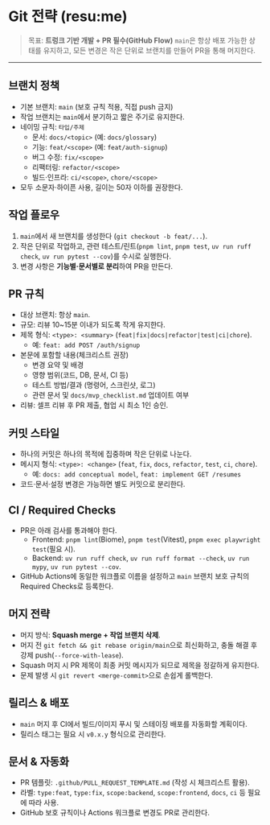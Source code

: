 # Git 전략 (resu:me)

> 목표: **트렁크 기반 개발 + PR 필수(GitHub Flow)**
> `main`은 항상 배포 가능한 상태를 유지하고, 모든 변경은 작은 단위로 브랜치를 만들어 PR을 통해 머지한다.

---

## 브랜치 정책

- 기본 브랜치: `main` (보호 규칙 적용, 직접 push 금지)
- 작업 브랜치는 `main`에서 분기하고 짧은 주기로 유지한다.
- 네이밍 규칙: `타입/주제`
  - 문서: `docs/<topic>` (예: `docs/glossary`)
  - 기능: `feat/<scope>` (예: `feat/auth-signup`)
  - 버그 수정: `fix/<scope>`
  - 리팩터링: `refactor/<scope>`
  - 빌드·인프라: `ci/<scope>`, `chore/<scope>`
- 모두 소문자·하이픈 사용, 길이는 50자 이하를 권장한다.

## 작업 플로우

1. `main`에서 새 브랜치를 생성한다 (`git checkout -b feat/...`).
2. 작은 단위로 작업하고, 관련 테스트/린트(`pnpm lint`, `pnpm test`, `uv run ruff check`, `uv run pytest --cov`)를 수시로 실행한다.
3. 변경 사항은 **기능별·문서별로 분리**하여 PR을 만든다.

## PR 규칙

- 대상 브랜치: 항상 `main`.
- 규모: 리뷰 10~15분 이내가 되도록 작게 유지한다.
- 제목 형식: `<type>: <summary>` (`feat|fix|docs|refactor|test|ci|chore`).
  - 예: `feat: add POST /auth/signup`
- 본문에 포함할 내용(체크리스트 권장)
  - 변경 요약 및 배경
  - 영향 범위(코드, DB, 문서, CI 등)
  - 테스트 방법/결과 (명령어, 스크린샷, 로그)
  - 관련 문서 및 `docs/mvp_checklist.md` 업데이트 여부
- 리뷰: 셀프 리뷰 후 PR 제출, 협업 시 최소 1인 승인.

## 커밋 스타일

- 하나의 커밋은 하나의 목적에 집중하며 작은 단위로 나눈다.
- 메시지 형식: `<type>: <change>` (`feat`, `fix`, `docs`, `refactor`, `test`, `ci`, `chore`).
  - 예: `docs: add conceptual model`, `feat: implement GET /resumes`
- 코드·문서·설정 변경은 가능하면 별도 커밋으로 분리한다.

## CI / Required Checks

- PR은 아래 검사를 통과해야 한다.
  - Frontend: `pnpm lint`(Biome), `pnpm test`(Vitest), `pnpm exec playwright test`(필요 시).
  - Backend: `uv run ruff check`, `uv run ruff format --check`, `uv run mypy`, `uv run pytest --cov`.
- GitHub Actions에 동일한 워크플로 이름을 설정하고 `main` 브랜치 보호 규칙의 Required Checks로 등록한다.

## 머지 전략

- 머지 방식: **Squash merge + 작업 브랜치 삭제**.
- 머지 전 `git fetch && git rebase origin/main`으로 최신화하고, 충돌 해결 후 강제 push(`--force-with-lease`).
- Squash 머지 시 PR 제목이 최종 커밋 메시지가 되므로 제목을 정갈하게 유지한다.
- 문제 발생 시 `git revert <merge-commit>`으로 손쉽게 롤백한다.

## 릴리스 & 배포

- `main` 머지 후 CI에서 빌드/이미지 푸시 및 스테이징 배포를 자동화할 계획이다.
- 릴리스 태그는 필요 시 `v0.x.y` 형식으로 관리한다.

## 문서 & 자동화

- PR 템플릿: `.github/PULL_REQUEST_TEMPLATE.md` (작성 시 체크리스트 활용).
- 라벨: `type:feat`, `type:fix`, `scope:backend`, `scope:frontend`, `docs`, `ci` 등 필요에 따라 사용.
- GitHub 보호 규칙이나 Actions 워크플로 변경도 PR로 관리한다.
